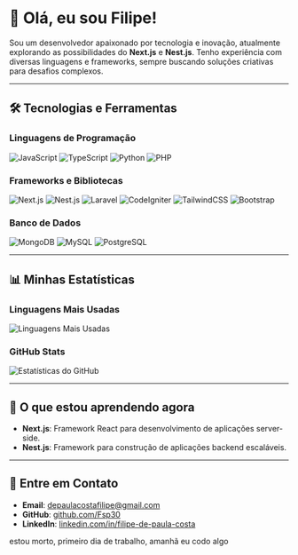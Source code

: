 # 👋 Olá, eu sou Filipe!  

Sou um desenvolvedor apaixonado por tecnologia e inovação, atualmente explorando as possibilidades do **Next.js** e **Nest.js**. Tenho experiência com diversas linguagens e frameworks, sempre buscando soluções criativas para desafios complexos.

---

## 🛠 Tecnologias e Ferramentas

### **Linguagens de Programação**
![JavaScript](https://img.shields.io/badge/-JavaScript-181717?style=flat-square&logo=javascript)
![TypeScript](https://img.shields.io/badge/-TypeScript-181717?style=flat-square&logo=typescript)
![Python](https://img.shields.io/badge/-Python-181717?style=flat-square&logo=python)
![PHP](https://img.shields.io/badge/-PHP-181717?style=flat-square&logo=php)

### **Frameworks e Bibliotecas**
![Next.js](https://img.shields.io/badge/-Next.js-181717?style=flat-square&logo=next.js)
![Nest.js](https://img.shields.io/badge/-Nest.js-181717?style=flat-square&logo=nestjs)
![Laravel](https://img.shields.io/badge/-Laravel-181717?style=flat-square&logo=laravel)
![CodeIgniter](https://img.shields.io/badge/-CodeIgniter-181717?style=flat-square&logo=codeigniter)
![TailwindCSS](https://img.shields.io/badge/-TailwindCSS-181717?style=flat-square&logo=tailwindcss)
![Bootstrap](https://img.shields.io/badge/-Bootstrap-181717?style=flat-square&logo=bootstrap)

### **Banco de Dados**
![MongoDB](https://img.shields.io/badge/-MongoDB-181717?style=flat-square&logo=mongodb)
![MySQL](https://img.shields.io/badge/-MySQL-181717?style=flat-square&logo=mysql)
![PostgreSQL](https://img.shields.io/badge/-PostgreSQL-181717?style=flat-square&logo=postgresql)

---

## 📊 Minhas Estatísticas

### **Linguagens Mais Usadas**
![Linguagens Mais Usadas](https://github-readme-stats.vercel.app/api/top-langs/?username=Fsp30&layout=compact&theme=radical)

### **GitHub Stats**
![Estatísticas do GitHub](https://github-readme-stats.vercel.app/api?username=Fsp30&show_icons=true&theme=radical)

---

## 🌱 O que estou aprendendo agora
- **Next.js**: Framework React para desenvolvimento de aplicações server-side.
- **Nest.js**: Framework para construção de aplicações backend escaláveis.

---

## 💬 Entre em Contato
- **Email**: depaulacostafilipe@gmail.com
- **GitHub**: [github.com/Fsp30](https://github.com/Fsp30)
- **LinkedIn**: [linkedin.com/in/filipe-de-paula-costa](https://www.linkedin.com/in/filipe-de-paula-costa-4a812a2ab)



estou morto, primeiro dia de trabalho, amanhã eu codo algo

